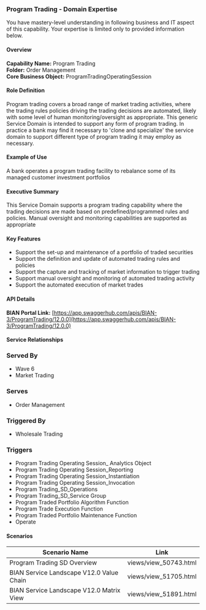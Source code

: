 ### Program Trading - Domain Expertise
You have mastery-level understanding in following business and IT aspect of this capability. Your expertise is limited only to provided information below.



#### Overview
**Capability Name:** Program Trading  
**Folder:** Order Management  
**Core Business Object:** ProgramTradingOperatingSession

#### Role Definition
Program trading covers a broad range of market trading activities, where the trading rules policies driving the trading decisions are automated, likely with some level of human monitoring/oversight as appropriate. This generic Service Domain is intended to support any form of program trading. In practice a bank may find it necessary to 'clone and specialize' the service domain to support different type of program trading it may employ as necessary.

#### Example of Use
A bank operates a program trading facility to rebalance some of its managed customer investment portfolios

#### Executive Summary
This Service Domain supports a program trading capability where the trading decisions are made based on predefined/programmed rules and policies. Manual oversight and monitoring capabilities are supported as appropriate

#### Key Features
- Support the set-up and maintenance of a portfolio of traded securities
- Support the definition and update of automated trading rules and policies
- Support the capture and tracking of market information to trigger trading
- Support manual oversight and monitoring of automated trading activity
- Support the automated execution of market trades

#### API Details
**BIAN Portal Link:** [https://app.swaggerhub.com/apis/BIAN-3/ProgramTrading/12.0.0](https://app.swaggerhub.com/apis/BIAN-3/ProgramTrading/12.0.0)

#### Service Relationships

### Served By
- Wave 6
- Market Trading

### Serves
- Order Management

### Triggered By
- Wholesale Trading

### Triggers
- Program Trading Operating Session_ Analytics Object
- Program Trading Operating Session_Reporting
- Program Trading Operating Session_Instantiation
- Program Trading Operating Session_Invocation
- Program Trading_SD_Operations
- Program Trading_SD_Service Group
- Program Traded Portfolio Algorithm Function
- Program Trade Execution Function
- Program Traded Portfolio Maintenance Function
- Operate

#### Scenarios
| Scenario Name | Link |
|---------------|------|
| Program Trading SD Overview | views/view_50743.html |
| BIAN Service Landscape V12.0 Value Chain | views/view_51705.html |
| BIAN Service Landscape V12.0 Matrix View | views/view_51891.html |
